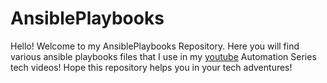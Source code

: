 # AnsiblePlaybooks

Hello! Welcome to my AnsiblePlaybooks Repository. Here you will find various ansible playbooks files that I use in my [youtube](https://www.youtube.com/playlist?list=PLhkW8M2MBf-Gjb5qI-f1vPbXN530Hd1-3) Automation Series tech videos! Hope this repository helps you in your tech adventures!